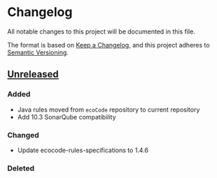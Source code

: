 # Changelog

All notable changes to this project will be documented in this file.

The format is based on [Keep a Changelog](https://keepachangelog.com/en/1.0.0/),
and this project adheres to [Semantic Versioning](https://semver.org/spec/v2.0.0.html).

## [Unreleased]

### Added

- Java rules moved from `ecoCode` repository to current repository
- Add 10.3 SonarQube compatibility

### Changed

- Update ecocode-rules-specifications to 1.4.6

### Deleted

[unreleased]: https://github.com/green-code-initiative/ecoCode-java/compare/v1.5.0...HEAD
[1.4.0]: https://github.com/green-code-initiative/ecoCode-java/compare/v0.0.0...1.5.0
